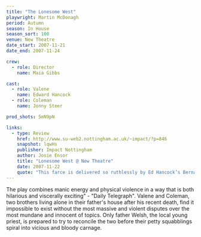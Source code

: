 ```yaml
---
title: "The Lonesome West"
playwright: Martin McDonagh
period: Autumn
season: In House
season_sort: 100
venue: New Theatre
date_start: 2007-11-21
date_end: 2007-11-24

crew:
  - role: Director
    name: Maia Gibbs

cast:
  - role: Valene
    name: Edward Hancock
  - role: Coleman
    name: Jonny Steer

prod_shots: 5mN9pN

links:
  - type: Review
    href: http://www.su-web2.nottingham.ac.uk/~impact/?p=846
    snapshot: lqwHs
    publisher: Impact Nottingham
    author: Josie Ensor
    title: "Lonesome West @ New Theatre"
    date: 2007-11-22
    quote: "This farce is delivered so ruthlessly by Ed Hancock’s Bernard Black-esque Irish misanthrope that you will feel like converting to Catholicism just for the fun of the guilt."
---
```


The play combines manic energy and physical violence in a way that is both hilarious and viscerally exciting" - "Daily Telegraph". Valene and Coleman, two brothers living alone in their father's house after his recent death, find it impossible to exist without the most massive and violent disputes over the most mundane and innocent of topics. Only father Welsh, the local young priest, is prepared to try to reconcile the two before their petty squabblings spiral into vicious and bloody carnage.
